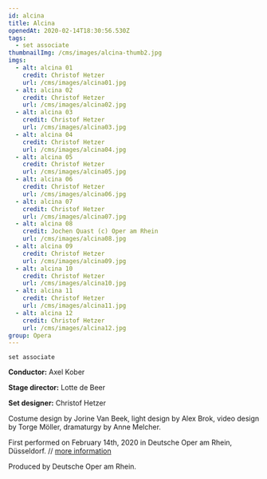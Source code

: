 ```yaml
---
id: alcina
title: Alcina
openedAt: 2020-02-14T18:30:56.530Z
tags:
  - set associate
thumbnailImg: /cms/images/alcina-thumb2.jpg
imgs:
  - alt: alcina 01
    credit: Christof Hetzer
    url: /cms/images/alcina01.jpg
  - alt: alcina 02
    credit: Christof Hetzer
    url: /cms/images/alcina02.jpg
  - alt: alcina 03
    credit: Christof Hetzer
    url: /cms/images/alcina03.jpg
  - alt: alcina 04
    credit: Christof Hetzer
    url: /cms/images/alcina04.jpg
  - alt: alcina 05
    credit: Christof Hetzer
    url: /cms/images/alcina05.jpg
  - alt: alcina 06
    credit: Christof Hetzer
    url: /cms/images/alcina06.jpg
  - alt: alcina 07
    credit: Christof Hetzer
    url: /cms/images/alcina07.jpg
  - alt: alcina 08
    credit: Jochen Quast (c) Oper am Rhein
    url: /cms/images/alcina08.jpg
  - alt: alcina 09
    credit: Christof Hetzer
    url: /cms/images/alcina09.jpg
  - alt: alcina 10
    credit: Christof Hetzer
    url: /cms/images/alcina10.jpg
  - alt: alcina 11
    credit: Christof Hetzer
    url: /cms/images/alcina11.jpg
  - alt: alcina 12
    credit: Christof Hetzer
    url: /cms/images/alcina12.jpg
group: Opera
---
```

`set associate`

**Conductor:** Axel Kober

**Stage director:** Lotte de Beer

**Set designer:** Christof Hetzer

Costume design by Jorine Van Beek, light design by Alex Brok, video design by Torge Möller,  dramaturgy by Anne Melcher.

First performed on February 14th, 2020 in Deutsche Oper am Rhein, Düsseldorf. // [more information](https://operamrhein.de/en_EN/termin/alcina.16007078)

Produced by Deutsche Oper am Rhein.
